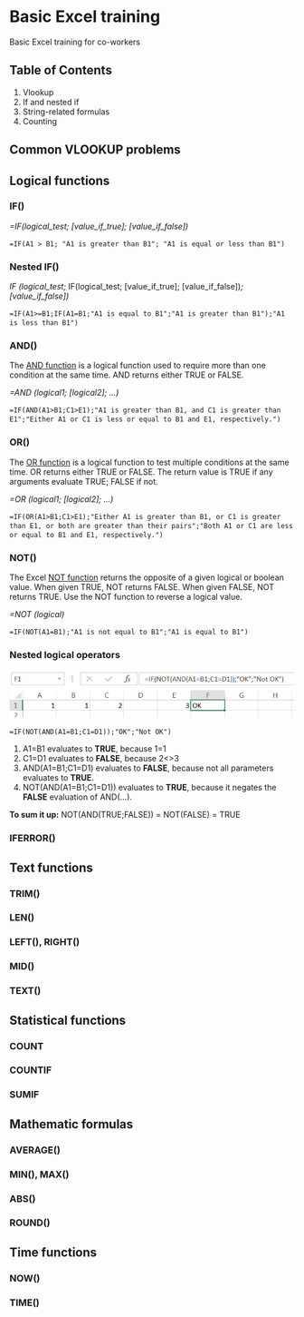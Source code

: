 # Basic Excel training
Basic Excel training for co-workers

## Table of Contents

1. Vlookup
1. If and nested if
1. String-related formulas
1. Counting

## Common VLOOKUP problems

## Logical functions
### IF()
*=IF(logical_test; [value_if_true]; [value_if_false])*

    =IF(A1 > B1; "A1 is greater than B1"; "A1 is equal or less than B1")
### Nested IF()
*IF (logical_test;* IF(logical_test; [value_if_true]; [value_if_false])*; [value_if_false])*

    =IF(A1>=B1;IF(A1=B1;"A1 is equal to B1";"A1 is greater than B1");"A1 is less than B1")
### AND()
The [AND function](https://exceljet.net/excel-functions/excel-and-function) is a logical function used to require more than one condition at the same time. AND returns either TRUE or FALSE.

*=AND (logical1; [logical2]; ...)*

    =IF(AND(A1>B1;C1>E1);"A1 is greater than B1, and C1 is greater than E1";"Either A1 or C1 is less or equal to B1 and E1, respectively.")
### OR()
The [OR function](https://exceljet.net/excel-functions/excel-or-function) is a logical function to test multiple conditions at the same time. OR returns either TRUE or FALSE. The return value is TRUE if any arguments evaluate TRUE; FALSE if not.

*=OR (logical1; [logical2]; ...)*

    =IF(OR(A1>B1;C1>E1);"Either A1 is greater than B1, or C1 is greater than E1, or both are greater than their pairs";"Both A1 or C1 are less or equal to B1 and E1, respectively.")
### NOT()
The Excel [NOT function](https://exceljet.net/excel-functions/excel-not-function) returns the opposite of a given logical or boolean value. When given TRUE, NOT returns FALSE. When given FALSE, NOT returns TRUE. Use the NOT function to reverse a logical value.

*=NOT (logical)*

    =IF(NOT(A1=B1);"A1 is not equal to B1";"A1 is equal to B1")
### Nested logical operators

![Nested logical operators](nested_logical.png?raw=true "Nested logical operators")

    =IF(NOT(AND(A1=B1;C1=D1));"OK";"Not OK")
1. A1=B1 evaluates to **TRUE**, because 1=1
1. C1=D1 evaluates to **FALSE**, because 2<>3
1. AND(A1=B1;C1=D1) evaluates to **FALSE**, because not all parameters evaluates to **TRUE**.
1. NOT(AND(A1=B1;C1=D1)) evaluates to **TRUE**, because it negates the **FALSE** evaluation of AND(...).

**To sum it up:** NOT(AND(TRUE;FALSE)) = NOT(FALSE) = TRUE

### IFERROR()

## Text functions
### TRIM()
### LEN()
### LEFT(), RIGHT()
### MID()
### TEXT()

## Statistical functions
### COUNT
### COUNTIF
### SUMIF

## Mathematic formulas
### AVERAGE()
### MIN(), MAX()
### ABS()
### ROUND()

## Time functions
### NOW()
### TIME()

